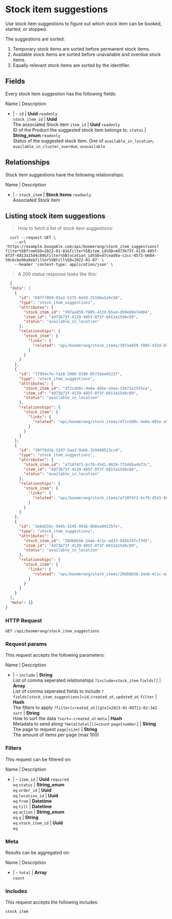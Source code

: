 # Stock item suggestions

Use stock item suggestions to figure out which stock item can be booked,
started, or stopped.

The suggestions are sorted:
  1. Temporary stock items are sorted before permanent stock items.
  2. Available stock items are sorted before unavailable and overdue stock items.
  3. Equally relevant stock items are sorted by the identifier.

## Fields
Every stock item suggestion has the following fields:

Name | Description
- | -
`id` | **Uuid** `readonly`<br>
`stock_item_id` | **Uuid** <br>The associated Stock item
`item_id` | **Uuid** `readonly`<br>ID of the Product the suggested stock item belongs to.
`status` | **String_enum** `readonly`<br>Status of the suggested stock item. One of `available_in_location`, `available_in_cluster`, `overdue`, `unavailable` 


## Relationships
Stock item suggestions have the following relationships:

Name | Description
- | -
`stock_item` | **Stock items** `readonly`<br>Associated Stock item


## Listing stock item suggestions



> How to fetch a list of stock item suggestions:

```shell
  curl --request GET \
    --url 'https://example.booqable.com/api/boomerang/stock_item_suggestions?filter%5Bfrom%5D=2022-01-01&filter%5Bitem_id%5D=4d73b73f-4139-485f-8f3f-6813a15d4c89&filter%5Blocation_id%5D=d7cead9a-c2cc-4573-b684-50cbcbe96a9e&filter%5Btill%5D=2022-01-07' \
    --header 'content-type: application/json' \
```

> A 200 status response looks like this:

```json
  {
  "data": [
    {
      "id": "b0ff7059-93a2-5375-8e59-25166e2a9c98",
      "type": "stock_item_suggestions",
      "attributes": {
        "stock_item_id": "397aa859-f885-432d-b5ad-d59e60e7e084",
        "item_id": "4d73b73f-4139-485f-8f3f-6813a15d4c89",
        "status": "available_in_location"
      },
      "relationships": {
        "stock_item": {
          "links": {
            "related": "api/boomerang/stock_items/397aa859-f885-432d-b5ad-d59e60e7e084"
          }
        }
      }
    },
    {
      "id": "77954cfe-7a18-5000-9180-8573abe6522f",
      "type": "stock_item_suggestions",
      "attributes": {
        "stock_item_id": "df2cdd8c-4e0a-485e-a5ea-33471e1555ea",
        "item_id": "4d73b73f-4139-485f-8f3f-6813a15d4c89",
        "status": "available_in_location"
      },
      "relationships": {
        "stock_item": {
          "links": {
            "related": "api/boomerang/stock_items/df2cdd8c-4e0a-485e-a5ea-33471e1555ea"
          }
        }
      }
    },
    {
      "id": "30f76d1b-32d7-5aa3-9abb-329448523cc0",
      "type": "stock_item_suggestions",
      "attributes": {
        "stock_item_id": "a71074f3-bcf0-45d1-9029-7f3ddba4bf3c",
        "item_id": "4d73b73f-4139-485f-8f3f-6813a15d4c89",
        "status": "available_in_location"
      },
      "relationships": {
        "stock_item": {
          "links": {
            "related": "api/boomerang/stock_items/a71074f3-bcf0-45d1-9029-7f3ddba4bf3c"
          }
        }
      }
    },
    {
      "id": "3e6dd16c-9445-5245-9916-0b8ea04225fe",
      "type": "stock_item_suggestions",
      "attributes": {
        "stock_item_id": "20db8b5b-24ab-4c1c-ad33-045b74fc77d5",
        "item_id": "4d73b73f-4139-485f-8f3f-6813a15d4c89",
        "status": "available_in_location"
      },
      "relationships": {
        "stock_item": {
          "links": {
            "related": "api/boomerang/stock_items/20db8b5b-24ab-4c1c-ad33-045b74fc77d5"
          }
        }
      }
    }
  ],
  "meta": {}
}
```

### HTTP Request

`GET /api/boomerang/stock_item_suggestions`

### Request params

This request accepts the following parameters:

Name | Description
- | -
`include` | **String** <br>List of comma seperated relationships `?include=stock_item`
`fields[]` | **Array** <br>List of comma seperated fields to include `?fields[stock_item_suggestions]=id,created_at,updated_at`
`filter` | **Hash** <br>The filters to apply `?filter[created_at][gte]=2023-01-05T11:02:34Z`
`sort` | **String** <br>How to sort the data `?sort=-created_at`
`meta` | **Hash** <br>Metadata to send along `?meta[total][]=count`
`page[number]` | **String** <br>The page to request
`page[size]` | **String** <br>The amount of items per page (max 100)


### Filters

This request can be filtered on:

Name | Description
- | -
`item_id` | **Uuid** `required`<br>`eq`
`status` | **String_enum** <br>`eq`
`order_id` | **Uuid** <br>`eq`
`location_id` | **Uuid** <br>`eq`
`from` | **Datetime** <br>`eq`
`till` | **Datetime** <br>`eq`
`action` | **String_enum** <br>`eq`
`q` | **String** <br>`eq`
`stock_item_id` | **Uuid** <br>`eq`


### Meta

Results can be aggregated on:

Name | Description
- | -
`total` | **Array** <br>`count`


### Includes

This request accepts the following includes:

`stock_item`





